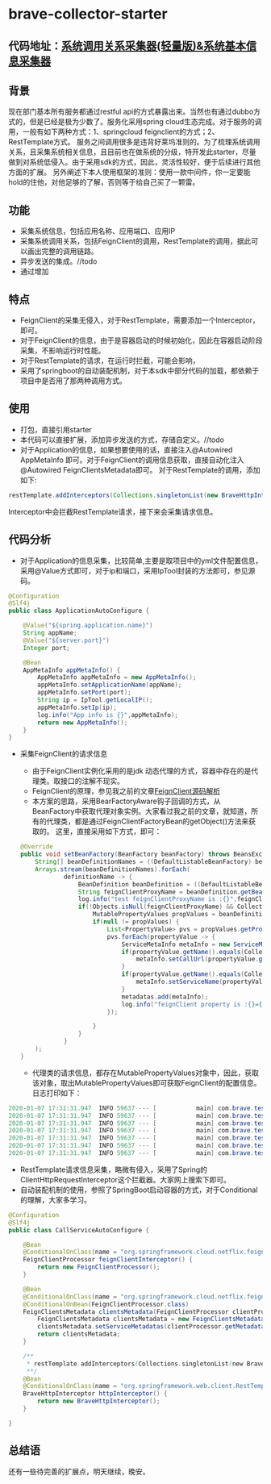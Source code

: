 # brave-collector-starter
## 代码地址：[系统调用关系采集器(轻量版)&系统基本信息采集器](https://github.com/zhangjun075/op-collector-spring-boot.git)
## 背景
现在部门基本所有服务都通过restful api的方式暴露出来。当然也有通过dubbo方式的，但是已经是极为少数了。服务化采用spring cloud生态完成。对于服务的调用，一般有如下两种方式：1、springcloud feignclient的方式；2、RestTemplate方式。
服务之间调用很多是违背好莱坞准则的。为了梳理系统调用关系，且采集系统相关信息，且目前也在做系统的分级，特开发此starter，尽量做到对系统低侵入。由于采用sdk的方式，因此，灵活性较好，便于后续进行其他方面的扩展。
另外阐述下本人使用框架的准则：使用一款中间件，你一定要能hold的住他，对他足够的了解，否则等于给自己买了一颗雷。

## 功能
* 采集系统信息，包括应用名称、应用端口、应用IP
* 采集系统调用关系，包括FeignClient的调用，RestTemplate的调用，据此可以画出完整的调用链路。
* 异步发送的集成。//todo
* 通过增加

## 特点
* FeignClient的采集无侵入，对于RestTemplate，需要添加一个Interceptor，即可。
* 对于FeignClient的信息，由于是容器启动的时候初始化，因此在容器启动阶段采集，不影响运行时性能。
* 对于RestTemplate的请求，在运行时拦截，可能会影响，
* 采用了springboot的自动装配机制，对于本sdk中部分代码的加载，都依赖于项目中是否用了那两种调用方式。

## 使用
* 打包，直接引用starter
* 本代码可以直接扩展，添加异步发送的方式，存储自定义。//todo
* 对于Application的信息，如果想要使用的话，直接注入@Autowired AppMetaInfo 即可。对于FeignClient的调用信息获取，直接自动化注入@Autowired FeignClientsMetadata即可。
对于RestTemplate的调用，添加如下:
```java
restTemplate.addInterceptors(Collections.singletonList(new BraveHttpInterceptor()));
```
Interceptor中会拦截RestTemplate请求，接下来会采集请求信息。

## 代码分析
* 对于Application的信息采集，比较简单,主要是取项目中的yml文件配置信息，采用@Value方式即可，对于ip和端口，采用IpTool封装的方法即可，参见源码。
```java
@Configuration
@Slf4j
public class ApplicationAutoConfigure {

	@Value("${spring.application.name}")
	String appName;
	@Value("${server.port}")
	Integer port;

	@Bean
	AppMetaInfo appMetaInfo() {
		AppMetaInfo appMetaInfo = new AppMetaInfo();
		appMetaInfo.setApplicationName(appName);
		appMetaInfo.setPort(port);
		String ip = IpTool.getLocalIP();
		appMetaInfo.setIp(ip);
		log.info("App info is {}",appMetaInfo);
		return new AppMetaInfo();
	}
}
```

* 采集FeignClient的请求信息
	* 由于FeignClient实例化采用的是jdk 动态代理的方式，容器中存在的是代理类。取接口的注解不现实。
	* FeignClient的原理，参见我之前的文章[FeignClient源码解析](https://zhangjun075.github.io/passages/springcloud-feign/)
	* 本方案的思路，采用BearFactoryAware钩子回调的方式，从BeanFactory中获取代理对象实例。大家看过我之前的文章，就知道，所有的代理类，都是通过FeignClientFactoryBean的getObject()方法来获取的。
	这里，直接采用如下方式，即可：
	
	```java
	@Override
	public void setBeanFactory(BeanFactory beanFactory) throws BeansException {
		String[] beanDefinitionNames = ((DefaultListableBeanFactory) beanFactory).getBeanDefinitionNames();
		Arrays.stream(beanDefinitionNames).forEach(
				definitionName -> {
					BeanDefinition beanDefinition = ((DefaultListableBeanFactory) beanFactory).getBeanDefinition(definitionName);
					String feignClientProxyName = beanDefinition.getBeanClassName();
					log.info("test feignClientProxyName is :{}",feignClientProxyName);
					if(!Objects.isNull(feignClientProxyName) && CollectorInstant.FEIGN_CLIENT_FACTORY_BEAN.equals(feignClientProxyName)) {
						MutablePropertyValues propValues = beanDefinition.getPropertyValues();
						if(null != propValues) {
							List<PropertyValue> pvs = propValues.getPropertyValueList();
							pvs.forEach(propertyValue -> {
								ServiceMetaInfo metaInfo = new ServiceMetaInfo();
								if(propertyValue.getName().equals(CollectorInstant.FEIGN_CLIENT_SERVICE_URL)) {
									metaInfo.setCallUrl(propertyValue.getValue().toString());
								}
								if(propertyValue.getName().equals(CollectorInstant.FEIGN_CLIENT_SERVICE_NAME)) {
									metaInfo.setServiceName(propertyValue.getValue().toString());
								}
								metadatas.add(metaInfo);
								log.info("feignClient property is :{}={}",propertyValue,propertyValue.getValue());
							});

						}
					}
				}
		);
	}
	```

	* 代理类的请求信息，都存在MutablePropertyValues对象中，因此，获取该对象，取出MutablePropertyValues即可获取FeignClient的配置信息。
日志打印如下：
	
```java
2020-01-07 17:31:31.947  INFO 59637 --- [           main] com.brave.test.BeanFactoryAwareTest      : feignClient property is :bean property 'url'=
2020-01-07 17:31:31.947  INFO 59637 --- [           main] com.brave.test.BeanFactoryAwareTest      : feignClient property is :bean property 'path'=
2020-01-07 17:31:31.947  INFO 59637 --- [           main] com.brave.test.BeanFactoryAwareTest      : feignClient property is :bean property 'name'=eureka-client2
2020-01-07 17:31:31.947  INFO 59637 --- [           main] com.brave.test.BeanFactoryAwareTest      : feignClient property is :bean property 'type'=com.brave.client.DemoClient
2020-01-07 17:31:31.947  INFO 59637 --- [           main] com.brave.test.BeanFactoryAwareTest      : feignClient property is :bean property 'decode404'=false
2020-01-07 17:31:31.947  INFO 59637 --- [           main] com.brave.test.BeanFactoryAwareTest      : feignClient property is :bean property 'fallback'=void
2020-01-07 17:31:31.947  INFO 59637 --- [           main] com.brave.test.BeanFactoryAwareTest      : feignClient property is :bean property 'fallbackFactory'=void
```

* RestTemplate请求信息采集，略微有侵入，采用了Spring的ClientHttpRequestInterceptor这个拦截器。大家网上搜索下即可。
* 自动装配机制的使用，参照了SpringBoot启动容器的方式，对于Conditional的理解，大家多学习。
```java
@Configuration
@Slf4j
public class CallServiceAutoConfigure {

	@Bean
	@ConditionalOnClass(name = "org.springframework.cloud.netflix.feign.FeignClient")
	FeignClientProcessor feignClientInterceptor() {
		return new FeignClientProcessor();
	}

	@Bean
	@ConditionalOnClass(name = "org.springframework.cloud.netflix.feign.FeignClient")
	@ConditionalOnBean(FeignClientProcessor.class)
	FeignClientsMetadata clientsMetadata(FeignClientProcessor clientProcessor) {
		FeignClientsMetadata clientsMetadata = new FeignClientsMetadata();
		clientsMetadata.setServiceMetadatas(clientProcessor.getMetadatas());
		return clientsMetadata;
	}

	/**
	 * restTemplate.addInterceptors(Collections.singletonList(new BraveHttpInterceptor()))
	 **/
	@Bean
	@ConditionalOnClass(name = "org.springframework.web.client.RestTemplate")
	BraveHttpInterceptor httpInterceptor() {
		return new BraveHttpInterceptor();
	}

}
```
## 总结语
还有一些待完善的扩展点，明天继续，晚安。


